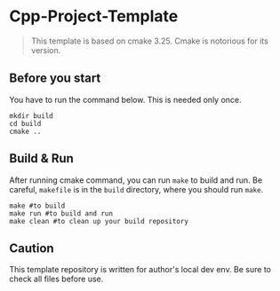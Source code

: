# Cpp-Project-Template

> This template is based on cmake 3.25. Cmake is notorious for its version.


## Before you start

You have to run the command below. This is needed only once.

```shell
mkdir build
cd build
cmake ..
```

## Build & Run

After running cmake command, you can run `make` to build and run.
Be careful, `makefile` is in the `build` directory, where you should run `make`.

```shell
make #to build
make run #to build and run
make clean #to clean up your build repository
```

## Caution

This template repository is written for author's local dev env.
Be sure to check all files before use.